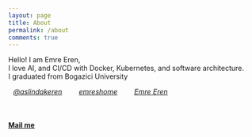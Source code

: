 ```yaml
---
layout: page
title: About
permalink: /about
comments: true
---
```


<p>
<div style="display:inline-block;">Hello! I am Emre Eren,</div>
<br>
<div style="display:inline-block;">I love AI, and CI/CD with Docker, Kubernetes, and software architecture.</div>
<br>
<div style="display:inline-block;">I graduated from Bogazici University</div>
<bt>
</p>
<p>
<i class="fab fa-twitter" style="margin-right: 20px;"><a target="_blank" href="https://twitter.com/aslindakeren" class="article-post" style="margin-left: 10px;">@aslindakeren</a></i>
<i class="fab fa-github" style="margin-right: 20px;"><a target="_blank" href="https://github.com/emreshome" class="article-post" style="margin-left: 10px;">emreshome</a></i>
<i class="fab fa-linkedin" style="margin-right: 20px;"><a target="_blank" href="https://www.linkedin.com/in/emre-eren-1b0b37109/" class="article-post" style="margin-left: 10px;">Emre Eren</a></i>
</p>
<br>
<h4><a href="mailto:emre.eren95@outlook.com">Mail me</a></h4>
